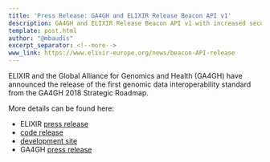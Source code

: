 ```yaml
---
title: 'Press Release: GA4GH and ELIXIR Release Beacon API v1'
description: GA4GH and ELIXIR Release Beacon API v1 with increased security measures
template: post.html
author: "@mbaudis"
excerpt_separator: <!--more-->
www_link: https://www.elixir-europe.org/news/beacon-API-release
---
```


ELIXIR and the Global Alliance for Genomics and Health (GA4GH) have announced the release of the first genomic data interoperability standard from the GA4GH 2018 Strategic Roadmap.

<!--more-->

More details can be found here:

* ELIXIR [press release](https://www.elixir-europe.org/news/beacon-API-release)
* [code release](https://github.com/ga4gh-beacon/specification/releases/tag/v1.0.0)
* [development site](https://github.com/ga4gh-beacon/specification)
* GA4GH [press release](https://ga4gh.edit.sanger.ac.uk/news/ga4gh-and-elixir-release-beacon-api-v1-with-increased-security-measures/)
